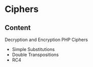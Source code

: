 # Ciphers
Content
--------

Decryption and Encryption PHP Ciphers 
* Simple Substitutions
* Double Transpositions
* RC4

